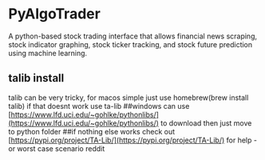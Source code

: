 # PyAlgoTrader
A python-based stock trading interface that allows financial news scraping, stock indicator graphing, stock ticker tracking, and stock future prediction using machine learning.
## talib install
talib can be very tricky, for macos simple just use homebrew(brew install talib)
if that doesnt work use ta-lib
##windows
can use [https://www.lfd.uci.edu/~gohlke/pythonlibs/](https://www.lfd.uci.edu/~gohlke/pythonlibs/) to download
then just move to python folder
##if nothing else works
check out [https://pypi.org/project/TA-Lib/](https://pypi.org/project/TA-Lib/)
for help - or worst case scenario reddit
